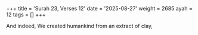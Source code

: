 +++
title = 'Surah 23, Verses 12'
date = '2025-08-27'
weight = 2685
ayah = 12
tags = []
+++

And indeed, We created humankind from an extract of clay,